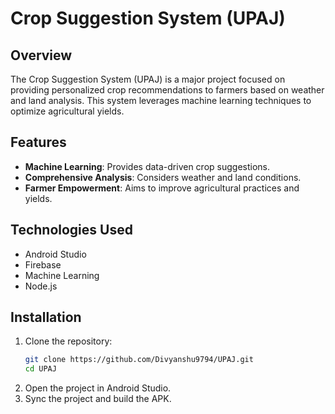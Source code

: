 
# Crop Suggestion System (UPAJ)

## Overview
The Crop Suggestion System (UPAJ) is a major project focused on providing personalized crop recommendations to farmers based on weather and land analysis. This system leverages machine learning techniques to optimize agricultural yields.

## Features
- **Machine Learning**: Provides data-driven crop suggestions.
- **Comprehensive Analysis**: Considers weather and land conditions.
- **Farmer Empowerment**: Aims to improve agricultural practices and yields.

## Technologies Used
- Android Studio
- Firebase
- Machine Learning
- Node.js

## Installation
1. Clone the repository:
    ```bash
    git clone https://github.com/Divyanshu9794/UPAJ.git
    cd UPAJ
    ```
2. Open the project in Android Studio.
3. Sync the project and build the APK.

